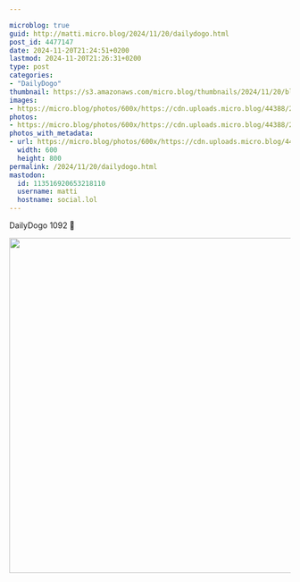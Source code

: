 ```yaml
---

microblog: true
guid: http://matti.micro.blog/2024/11/20/dailydogo.html
post_id: 4477147
date: 2024-11-20T21:24:51+0200
lastmod: 2024-11-20T21:26:31+0200
type: post
categories:
- "DailyDogo"
thumbnail: https://s3.amazonaws.com/micro.blog/thumbnails/2024/11/20/blog.martin-haehnel.de/237248912eaf4971ae3014220f7876d4.png
images:
- https://micro.blog/photos/600x/https://cdn.uploads.micro.blog/44388/2024/7c45b731319041b3888a5dad4f179c0e.jpg
photos:
- https://micro.blog/photos/600x/https://cdn.uploads.micro.blog/44388/2024/7c45b731319041b3888a5dad4f179c0e.jpg
photos_with_metadata:
- url: https://micro.blog/photos/600x/https://cdn.uploads.micro.blog/44388/2024/7c45b731319041b3888a5dad4f179c0e.jpg
  width: 600
  height: 800
permalink: /2024/11/20/dailydogo.html
mastodon:
  id: 113516920653218110
  username: matti
  hostname: social.lol
---
```

DailyDogo 1092 🐶

<img src="https://micro.blog/photos/600x/https://blog.martin-haehnel.de/uploads/2024/7c45b731319041b3888a5dad4f179c0e.jpg" width="600" alt="" />
